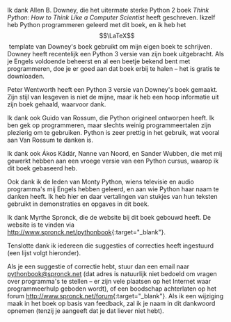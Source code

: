 Ik dank Allen B. Downey, die het uitermate sterke Python 2 boek *Think
Python: How to Think Like a Computer Scientist* heeft geschreven. Ikzelf
heb Python programmeren geleerd met dit boek, en ik heb het
$$\LaTeX$$ template van Downey's boek gebruikt om mijn eigen boek te
schrijven. Downey heeft recentelijk een Python 3 versie van zijn boek
uitgebracht. Als je Engels voldoende beheerst en al een beetje bekend
bent met programmeren, doe je er goed aan dat boek erbij te halen – het
is gratis te downloaden.

Peter Wentworth heeft een Python 3 versie van Downey's boek gemaakt.
Zijn stijl van lesgeven is niet de mijne, maar ik heb een hoop
informatie uit zijn boek gehaald, waarvoor dank.

Ik dank ook Guido van Rossum, die Python origineel ontworpen heeft. Ik
ben gek op programmeren, maar slechts weinig programmeertalen zijn
plezierig om te gebruiken. Python is zeer prettig in het gebruik, wat
vooral aan Van Rossum te danken is.

Ik dank ook Ákos Kádár, Nanne van Noord, en Sander Wubben, die met mij
gewerkt hebben aan een vroege versie van een Python cursus, waarop ik
dit boek gebaseerd heb.

Ook dank ik de leden van Monty Python, wiens televisie en audio
programma's mij Engels hebben geleerd, en aan wie Python haar naam te
danken heeft. Ik heb hier en daar vertalingen van stukjes van hun
teksten gebruikt in demonstraties en opgaves in dit boek.

Ik dank Myrthe Spronck, die de website bij dit boek gebouwd heeft. De
website is te vinden via <http://www.spronck.net/pythonbook>{:target="_blank"}.

Tenslotte dank ik iedereen die suggesties of correcties heeft ingestuurd
(een lijst volgt hieronder).

Als je een suggestie of correctie hebt, stuur dan een email naar
[pythonbook@spronck.net](pythonbook@spronck.net) (dat adres is
natuurlijk niet bedoeld om vragen over programma's te stellen – er zijn
vele plaatsen op het Internet waar programmeerhulp geboden wordt), of
een boodschap achterlaten op het forum <http://www.spronck.net/forum>{:target="_blank"}. 
Als ik een wijziging maak in het boek op basis van feedback, zal ik je
naam in dit dankwoord opnemen (tenzij je aangeeft dat je dat liever niet
hebt).
